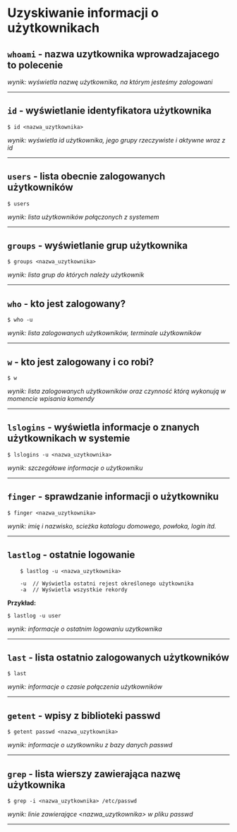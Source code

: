 # Uzyskiwanie informacji o użytkownikach

## `whoami` - nazwa uzytkownika wprowadzajacego to polecenie 
*wynik: wyświetla nazwę użytkownika, na którym jesteśmy zalogowani*

---

## `id` - wyświetlanie identyfikatora użytkownika
	$ id <nazwa_uzytkownika>
*wynik: wyświetla id użytkownika, jego grupy rzeczywiste i aktywne wraz z id*

---

## `users` - lista obecnie zalogowanych użytkowników
	$ users
*wynik: lista użytkowników połączonych z systemem*

---

## `groups` - wyświetlanie grup użytkownika 
	$ groups <nazwa_uzytkownika>
*wynik: lista grup do których należy użytkownik*

---

## `who` - kto jest zalogowany?
	$ who -u
*wynik: lista zalogowanych użytkowników, terminale użytkowników*

---

## `w` - kto jest zalogowany i co robi?
	$ w
*wynik: lista zalogowanych użytkowników oraz czynność którą wykonują w momencie wpisania komendy*

---

## `lslogins` - wyświetla informacje o znanych użytkownikach w systemie
	$ lslogins -u <nazwa_uzytkownika>
*wynik: szczegółowe informacje o użytkowniku*

---

## `finger` - sprawdzanie informacji o użytkowniku
	$ finger <nazwa_uzytkownika>
*wynik: imię i nazwisko, scieżka katalogu domowego, powłoka, login itd.*

---

## `lastlog` - ostatnie logowanie
		$ lastlog -u <nazwa_uzytkownika>

		-u 	// Wyświetla ostatni rejest określonego użytkownika
		-a 	// Wyświetla wszystkie rekordy

**Przykład:**

	$ lastlog -u user
*wynik: informacje o ostatnim logowaniu uzytkownika*

---

## `last` - lista ostatnio zalogowanych użytkowników
	$ last
*wynik: informacje o czasie połączenia użytkowników*

---

## `getent` - wpisy z biblioteki passwd
	$ getent passwd <nazwa_uzytkownika>
*wynik: informacje o uzytkowniku z bazy danych passwd*

---

## `grep` - lista wierszy zawierająca nazwę użytkownika
	$ grep -i <nazwa_uzytkownika> /etc/passwd
*wynik: linie zawierające <nazwa_uzytkownika> w pliku passwd*

---


	


	






